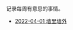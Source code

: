 记录每周有意思的事情。

<!-- - [2021-05-30](weekly/2021-05-30.md) -->
- [2022-04-01 墙里墙外](weekly/2022-04-01.md)